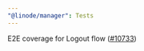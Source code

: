 ```yaml
---
"@linode/manager": Tests
---
```


E2E coverage for Logout flow ([#10733](https://github.com/linode/manager/pull/10733))
